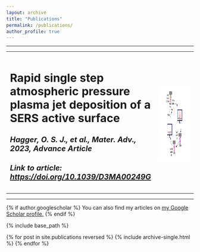 ```yaml
---
layout: archive
title: "Publications"
permalink: /publications/
author_profile: true
---
```

<hr>

<table style="background-color: transparent; border-collapse: collapse; border: none; width: 100%;border-spacing: 0 100px;">
  <tr style="padding: 50px 0;">
  <td style="width: 75%; border: none;padding-top: 10px;font-size: 20px;">
  
  <h2><b>Rapid single step atmospheric pressure plasma jet deposition of a SERS active surface</b></h2>
  <p style ="line-height:150%"><h4><i>Hagger, O. S. J., et al., Mater. Adv., 2023, Advance Article</i></h4>
  <h4><i>Link to article: <a href= "https://doi.org/10.1039/D3MA00249G">https://doi.org/10.1039/D3MA00249G</a></i></h4></p>
  
  
  </td>
  <td style="border: none; font-size: 20px;padding-left: 10px;padding-top: 10px;"><a href="/images/Paper_graphical_abstract2.png" target="_blank" width="300" height="200">
      <img src="/images/Paper_graphical_abstract2.png" id="myImg2" alt="Graphical Abstract" width="300" height="200" style="float:right; vertical-align: middle;"/>
    </a></td>
  </tr>


</table>
<hr>

{% if author.googlescholar %}
  You can also find my articles on <u><a href="{{author.googlescholar}}">my Google Scholar profile</a>.</u>
{% endif %}

{% include base_path %}

{% for post in site.publications reversed %}
  {% include archive-single.html %}
{% endfor %}
